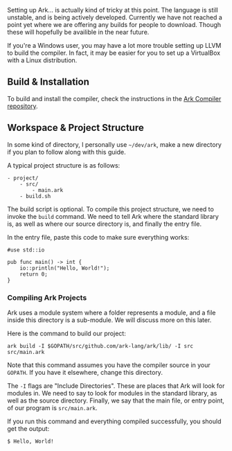 Setting up Ark... is actually kind of tricky at this point. The language is still unstable, and is being actively developed. Currently we have not reached a point yet where we are offering any builds for people to download. Though these will hopefully be availible in the near future.

If you're a Windows user, you may have a lot more trouble setting up LLVM to build the compiler. In fact, it may be easier for you to set up a VirtualBox with a Linux distribution.

## Build & Installation

To build and install the compiler, check the instructions in the [Ark Compiler repository](github.com/ark-lang/ark/README.md).

## Workspace & Project Structure
In some kind of directory, I personally use `~/dev/ark`, make a new directory if you plan to follow along with this guide.

A typical project structure is as follows:

	- project/
		- src/
			- main.ark
		- build.sh

The build script is optional. To compile this project structure, we need to invoke the `build` command. We need to tell Ark where the standard library is, as well as where our source directory is, and finally the entry file.

In the entry file, paste this code to make sure everything works:

	#use std::io

	pub func main() -> int {
		io::println("Hello, World!");
		return 0;
	}

### Compiling Ark Projects
Ark uses a module system where a folder represents a module, and a file inside this directory is a sub-module. We will discuss more on this later.

Here is the command to build our project:

	ark build -I $GOPATH/src/github.com/ark-lang/ark/lib/ -I src src/main.ark

Note that this command assumes you have the compiler source in your `GOPATH`. If you have it elsewhere, change this directory.

The `-I` flags are "Include Directories". These are places that Ark will look for modules in. We need to say to look for modules in the standard library, as well as the source directory. Finally, we say that the main file, or entry point, of our program is `src/main.ark`.

If you run this command and everything compiled successfully, you should get the output:

	$ Hello, World!